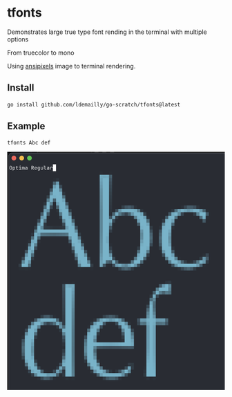 # tfonts

Demonstrates large true type font rending in the terminal with multiple options

From truecolor to mono

Using [ansipixels](https://github.com/fortio/terminal#fortioorgterminalansipixels) image to terminal rendering.

## Install

```sh
go install github.com/ldemailly/go-scratch/tfonts@latest
```

## Example

```
tfonts Abc def
```

![Example Screenshot](screenshot.png)
